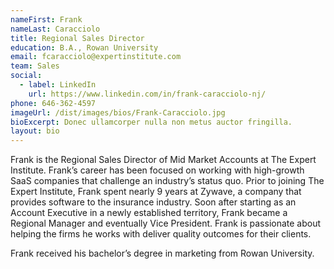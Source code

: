 ```yaml
---
nameFirst: Frank
nameLast: Caracciolo
title: Regional Sales Director
education: B.A., Rowan University
email: fcaracciolo@expertinstitute.com
team: Sales
social:
  - label: LinkedIn
    url: https://www.linkedin.com/in/frank-caracciolo-nj/
phone: 646-362-4597
imageUrl: /dist/images/bios/Frank-Caracciolo.jpg
bioExcerpt: Donec ullamcorper nulla non metus auctor fringilla.
layout: bio
---
```


<p>Frank is the Regional Sales Director of Mid Market Accounts at The Expert Institute. Frank’s career has been focused on working with high-growth SaaS companies that challenge an industry’s status quo. Prior to joining The Expert Institute, Frank spent nearly 9 years at Zywave, a company that provides software to the insurance industry. Soon after starting as an Account Executive in a newly established territory, Frank became a Regional Manager and eventually Vice President. Frank is passionate about helping the firms he works with deliver quality outcomes for their clients.</p>

<p>Frank received his bachelor’s degree in marketing from Rowan University.</p>